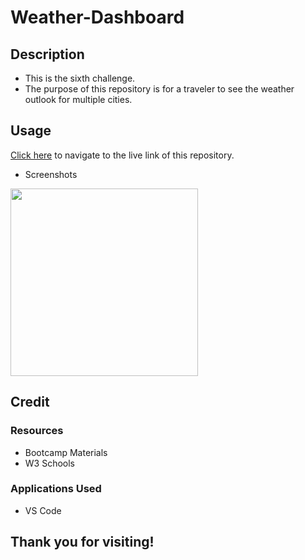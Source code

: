 # Weather-Dashboard

## Description

- This is the sixth challenge.
- The purpose of this repository is for a traveler to see the weather outlook for multiple cities.

## Usage

[Click here](https://hbarry89.github.io/Password-Generator/) to navigate to the live link of this repository.

- Screenshots

<img src=“*” width="300" height="300">

## Credit

### Resources
- Bootcamp Materials
- W3 Schools

### Applications Used
- VS Code

## Thank you for visiting!
